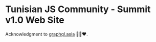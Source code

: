 # Tunisian JS Community - Summit v1.0 Web Site

Acknowledgment to [graphql.asia](https://graphql.asia/) 🙏🏻❤.
